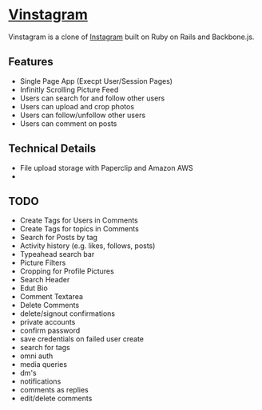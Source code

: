 # [Vinstagram](https://vinstagram.herokuapp.com)

Vinstagram is a clone of [Instagram](www.instagram.com) built on Ruby on Rails and Backbone.js.

## Features
- Single Page App (Execpt User/Session Pages)
- Infinitly Scrolling Picture Feed
- Users can search for and follow other users
- Users can upload and crop photos
- Users can follow/unfollow other users
- Users can comment on posts


## Technical Details
 -	File upload storage with Paperclip and Amazon AWS
 - 
 
## TODO
- Create Tags for Users in Comments
- Create Tags for topics in Comments
- Search for Posts by tag
- Activity history (e.g. likes, follows, posts)
- Typeahead search bar
- Picture Filters
- Cropping for Profile Pictures
- Search Header
- Edut Bio
- Comment Textarea
- Delete Comments
- delete/signout confirmations
- private accounts
- confirm password
- save credentials on failed user create
- search for tags
- omni auth
- media queries
- dm's
- notifications
- comments as replies 
- edit/delete comments